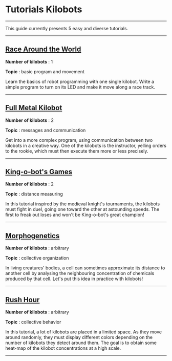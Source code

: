 # Tutorials Kilobots
---

This guide currently presents 5 easy and diverse tutorials.

---

## [<u>Race Around the World</u>](tuto1.md)

**Number of kilobots** : 1

**Topic** : basic program and movement

Learn the basics of robot programming with one single kilobot. Write a simple program to turn on its LED and make it move along a race track.

---

## [<u>Full Metal Kilobot</u>](tuto2.md)

**Number of kilobots** : 2

**Topic** : messages and communication

Get into a more complex program, using communication between two kilobots in a creative way. One of the kilobots is the instructor, yelling orders to the rookie, which must then execute them more or less precisely.

---

## [<u>King-o-bot's Games</u>](tuto3.md)

**Number of kilobots** : 2

**Topic** : distance measuring

In this tutorial inspired by the medieval knight's tournaments, the kilobots must fight in duel, going one toward the other at astounding speeds. The first to freak out loses and won't be King-o-bot's great champion!

---

## [<u>Morphogenetics</u>](tuto4.md)

**Number of kilobots** : arbitrary

**Topic** : collective organization

In living creatures' bodies, a cell can sometimes approximate its distance to another cell by analysing the neighbouring concentration of chemicals produced by that cell. Let's put this idea in practice with kilobots!

---

## [<u>Rush Hour</u>](tuto5.md)

**Number of kilobots** : arbitrary

**Topic** : collective behavior

In this tutorial, a lot of kilobots are placed in a limited space. As they move around randomly, they must display different colors depending on the number of kilobots they detect around them. The goal is to obtain some heat-map of the kilobot concentrations at a high scale.

---
